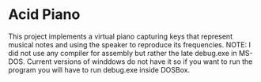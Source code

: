 # Acid Piano
This project implements a virtual piano capturing keys that represent musical notes and using the speaker to reproduce its frequencies.
NOTE: I did not use any compiler for assembly but rather the late debug.exe in MS-DOS. Current versions of winddows do not have it so if you want to run the program you will have to run debug.exe inside DOSBox.
